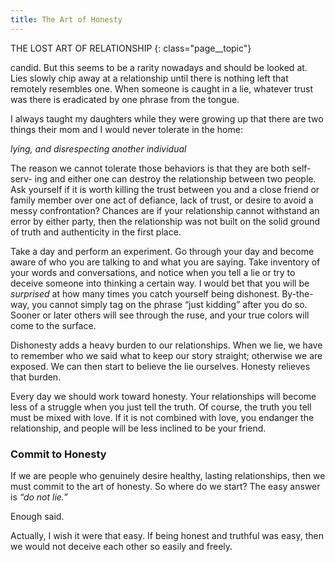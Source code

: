 ```yaml
---
title: The Art of Honesty
---
```

THE LOST ART OF RELATIONSHIP
{: class="page__topic"}

candid. But this seems to be a rarity nowadays and should be looked at. Lies slowly
chip away at a relationship until there is nothing left that remotely resembles one.
When someone is caught in a lie, whatever trust was there is eradicated by one
phrase from the tongue.

I always taught my daughters while they were growing up that there are two
things their mom and I would never tolerate in the home:

_lying, and
disrespecting another individual_

The reason we cannot tolerate those behaviors is that they are both self-serv-
ing and either one can destroy the relationship between two people. Ask yourself
if it is worth killing the trust between you and a close friend or family member
over one act of defiance, lack of trust, or desire to avoid a messy confrontation?
Chances are if your relationship cannot withstand an error by either party, then
the relationship was not built on the solid ground of truth and authenticity in the
first place.

Take a day and perform an experiment. Go through your day and become
aware of who you are talking to and what you are saying. Take inventory of your
words and conversations, and notice when you tell a lie or try to deceive someone
into thinking a certain way. I would bet that you will be _surprised_ at how many
times you catch yourself being dishonest. By-the-way, you cannot simply tag on
the phrase “just kidding” after you do so. Sooner or later others will see through
the ruse, and your true colors will come to the surface.

Dishonesty adds a heavy burden to our relationships. When we lie, we have to
remember who we said what to keep our story straight; otherwise we are exposed.
We can then start to believe the lie ourselves. Honesty relieves that burden.

Every day we should work toward honesty. Your relationships will become
less of a struggle when you just tell the truth. Of course, the truth you tell must be
mixed with love. If it is not combined with love, you endanger the relationship,
and people will be less inclined to be your friend.

### Commit to Honesty

If we are people who genuinely desire healthy, lasting relationships, then
we must commit to the art of honesty. So where do we start? The easy answer
is _“do not lie.”_

Enough said.

Actually, I wish it were that easy. If being honest and truthful was easy, then
we would not deceive each other so easily and freely.